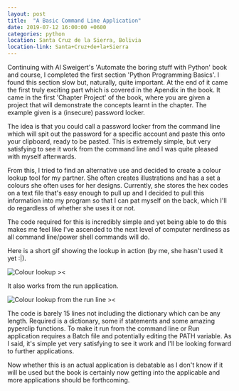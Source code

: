 ```yaml
---
layout: post
title:  "A Basic Command Line Application"
date: 2019-07-12 16:00:00 +0600
categories: python
location: Santa Cruz de la Sierra, Bolivia
location-link: Santa+Cruz+de+la+Sierra
---
```


Continuing with Al Sweigert's 'Automate the boring stuff with Python' book and course, I completed the first section 'Python Programming Basics'. I found this section slow but, naturally, quite important. At the end of it came the first truly exciting part which is covered in the Apendix in the book. It came in the first 'Chapter Project' of the book, where you are given a project that will demonstrate the concepts learnt in the chapter. The example given is a (insecure) password locker.

<!--description-->

The idea is that you could call a password locker from the command line which will spit out the password for a specific account and paste this onto your clipboard, ready to be pasted. This is extremely simple, but very satisfying to see it work from the command line and I was quite pleased with myself afterwards.

From this, I tried to find an alternative use and decided to create a colour lookup tool for my partner. She often creates illustrations and has a set a colours she often uses for her designs. Currently, she stores the hex codes on a text file that's easy enough to pull up and I decided to pull this information into my program so that I can pat myself on the back, which I'll do regardless of whether she uses it or not.

The code required for this is incredibly simple and yet being able to do this makes me feel like I've ascended to the next level of computer nerdiness as all command line/power shell commands will do.

Here is a short gif showing the lookup in action (by me, she hasn't used it yet :\|).

![Colour lookup ><]({{site.baseurl}}/assets/img/ColourLookup.gif)

It also works from the run application.

![Colour lookup from the run line ><]({{site.baseurl}}/assets/img/ColourLookup_Run.gif)

The code is barely 15 lines not including the dictionary which can be any length. Required is a dictionary, some if statements and some amazing pyperclip functions. To make it run from the command line or Run application requires a Batch file and potentially editing the PATH variable. As I said, it's simple yet very satisfying to see it work and I'll be looking forward to further applications.

<script src="https://gist.github.com/rfoxoptimisation/84c64356f4f95a0e94290b548ab182da.js"></script>

Now whether this is an actual application is debatable as I don't know if it will be used but the book is certainly now getting into the applicable and more applications should be forthcoming.
